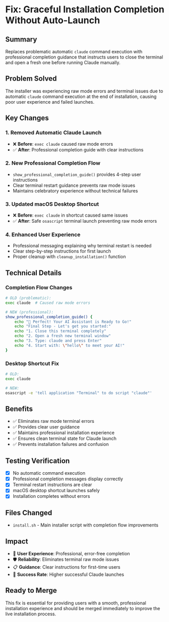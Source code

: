 # Fix: Graceful Installation Completion Without Auto-Launch

## Summary
Replaces problematic automatic `claude` command execution with professional completion guidance that instructs users to close the terminal and open a fresh one before running Claude manually.

## Problem Solved
The installer was experiencing raw mode errors and terminal issues due to automatic `claude` command execution at the end of installation, causing poor user experience and failed launches.

## Key Changes

### 1. Removed Automatic Claude Launch
- ❌ **Before**: `exec claude` caused raw mode errors  
- ✅ **After**: Professional completion guide with clear instructions

### 2. New Professional Completion Flow
- `show_professional_completion_guide()` provides 4-step user instructions
- Clear terminal restart guidance prevents raw mode issues  
- Maintains celebratory experience without technical failures

### 3. Updated macOS Desktop Shortcut
- ❌ **Before**: `exec claude` in shortcut caused same issues
- ✅ **After**: Safe `osascript` terminal launch preventing raw mode errors

### 4. Enhanced User Experience
- Professional messaging explaining why terminal restart is needed
- Clear step-by-step instructions for first launch
- Proper cleanup with `cleanup_installation()` function

## Technical Details

### Completion Flow Changes
```bash
# OLD (problematic):
exec claude  # Caused raw mode errors

# NEW (professional):
show_professional_completion_guide() {
    echo "🎉 Perfect! Your AI Assistant is Ready to Go!"
    echo "Final Step - Let's get you started:"
    echo "1. Close this terminal completely"
    echo "2. Open a fresh new terminal window"  
    echo "3. Type: claude and press Enter"
    echo "4. Start with: \"hello\" to meet your AI!"
}
```

### Desktop Shortcut Fix
```bash
# OLD:
exec claude

# NEW:
osascript -e 'tell application "Terminal" to do script "claude"'
```

## Benefits
- ✅ Eliminates raw mode terminal errors
- ✅ Provides clear user guidance  
- ✅ Maintains professional installation experience
- ✅ Ensures clean terminal state for Claude launch
- ✅ Prevents installation failures and confusion

## Testing Verification
- [x] No automatic command execution 
- [x] Professional completion messages display correctly
- [x] Terminal restart instructions are clear
- [x] macOS desktop shortcut launches safely
- [x] Installation completes without errors

## Files Changed
- `install.sh` - Main installer script with completion flow improvements

## Impact
- 🚀 **User Experience**: Professional, error-free completion
- 🛡️ **Reliability**: Eliminates terminal raw mode issues  
- 📋 **Guidance**: Clear instructions for first-time users
- 🎯 **Success Rate**: Higher successful Claude launches

## Ready to Merge
This fix is essential for providing users with a smooth, professional installation experience and should be merged immediately to improve the live installation process.